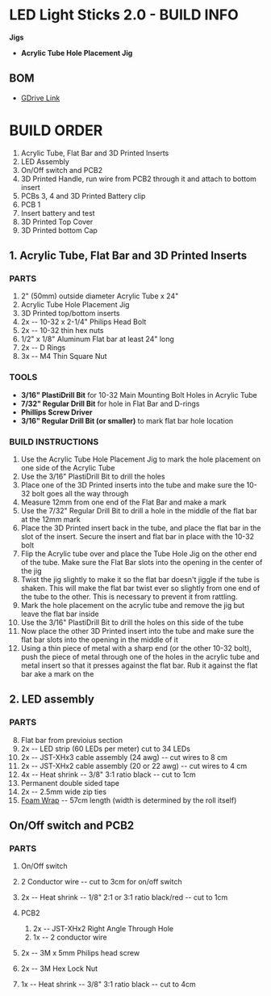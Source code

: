 # LED Light Sticks 2.0 - BUILD INFO





**Jigs**
* **Acrylic Tube Hole Placement Jig**


## BOM
* [GDrive Link](https://docs.google.com/spreadsheets/d/1XgmDQo2DfhCwQfmSnIjqbdjcX9vWRjDVB-0DTwXrrGI/edit#gid=0)




# BUILD ORDER
1. Acrylic Tube, Flat Bar and 3D Printed Inserts 
2. LED Assembly
3. On/Off switch and PCB2
4. 3D Printed Handle, run wire from PCB2 through it and attach to bottom insert
5. PCBs 3, 4 and 3D Printed Battery clip
6. PCB 1
7. Insert battery and test
8. 3D Printed Top Cover
9. 3D Printed bottom Cap




## 1. Acrylic Tube, Flat Bar and 3D Printed Inserts
### PARTS
1. 2" (50mm) outside diameter Acrylic Tube x 24"
2. Acrylic Tube Hole Placement Jig
3. 3D Printed top/bottom inserts
4. 2x -- 10-32 x 2-1/4" Philips Head Bolt
5. 2x -- 10-32 thin hex nuts
6. 1/2" x 1/8" Aluminum Flat bar at least 24" long
7. 2x -- D Rings
8. 3x -- M4 Thin Square Nut

### TOOLS
* **3/16" PlastiDrill Bit** for 10-32 Main Mounting Bolt Holes in Acrylic Tube
* **7/32" Regular Drill Bit** for hole in Flat Bar and D-rings
* **Phillips Screw Driver**
* **3/16" Regular Drill Bit (or smaller)** to mark flat bar hole location

### BUILD INSTRUCTIONS
1. Use the Acrylic Tube Hole Placement Jig to mark the hole placement on one side of the Acrylic Tube
2. Use the 3/16" PlastiDrill Bit to drill the holes
3. Place one of the 3D Printed inserts into the tube and make sure the 10-32 bolt goes all the way through
4. Measure 12mm from one end of the Flat Bar and make a mark
5. Use the 7/32" Regular Drill Bit to drill a hole in the middle of the flat bar at the 12mm mark
6. Place the 3D Printed insert back in the tube, and place the flat bar in the slot of the insert. Secure the insert and flat bar in place with the 10-32 bolt
7. Flip the Acrylic tube over and place the Tube Hole Jig on the other end of the tube. Make sure the Flat Bar slots into the opening in the center of the jig
8. Twist the jig slightly to make it so the flat bar doesn't jiggle if the tube is shaken. This will make the flat bar twist ever so slightly from one end of the tube to the other. This is necessary to prevent it from rattling.
9. Mark the hole placement on the acrylic tube and remove the jig but leave the flat bar inside
10. Use the 3/16" PlastiDrill Bit to drill the holes on this side of the tube
11. Now place the other 3D Printed insert into the tube and make sure the flat bar slots into the opening in the middle of it
12. Using a thin piece of metal with a sharp end (or the other 10-32 bolt), push the piece of metal through one of the holes in the acrylic tube and metal insert so that it presses against the flat bar. Rub it against the flat bar ake a mark on the 










## 2. LED assembly
### PARTS
8. Flat bar from previoius section
9. 2x -- LED strip (60 LEDs per meter) cut to 34 LEDs
10. 2x -- JST-XHx3 cable assembly (24 awg)  -- cut wires to 8 cm
11. 2x -- JST-XHx2 cable assembly (20 or 22 awg) -- cut wires to 4 cm
12. 4x -- Heat shrink -- 3/8" 3:1 ratio black -- cut to 1cm
13. Permanent double sided tape
14. 2x -- 2.5mm wide zip ties
15. [Foam Wrap](https://www.amazon.com/gp/product/B007PBKLOM) -- 57cm length (width is determined by the roll itself)




## On/Off switch and PCB2
### PARTS
1. On/Off switch
2. 2 Conductor wire -- cut to 3cm for on/off switch
3. 2x -- Heat shrink -- 1/8" 2:1 or 3:1 ratio black/red -- cut to 1cm
4. PCB2
   1. 2x -- JST-XHx2 Right Angle Through Hole
   2. 1x -- 2 conductor wire
5. 2x -- 3M x 5mm Philips head screw
6. 2x -- 3M Hex Lock Nut







7. 1x -- Heat shrink -- 3/8" 3:1 ratio black -- cut to 4cm